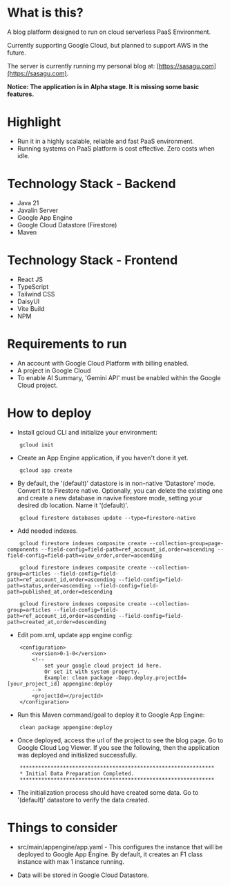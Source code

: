 # What is this?

A blog platform designed to run on cloud serverless PaaS Environment.

Currently supporting Google Cloud, but planned to support AWS in the future.

The server is currently running my personal blog at: [https://sasagu.com](https://sasagu.com).

**Notice: The application is in Alpha stage. It is missing some basic features.**

# Highlight

- Run it in a highly scalable, reliable and fast PaaS environment.
- Running systems on PaaS platform is cost effective. Zero costs when idle.

# Technology Stack - Backend

- Java 21
- Javalin Server
- Google App Engine
- Google Cloud Datastore (Firestore)
- Maven

# Technology Stack - Frontend

- React JS
- TypeScript
- Tailwind CSS
- DaisyUI
- Vite Build
- NPM

# Requirements to run

- An account with Google Cloud Platform with billing enabled.
- A project in Google Cloud
- To enable AI Summary, 'Gemini API' must be enabled within the Google Cloud project.

# How to deploy

- Install gcloud CLI and initialize your environment:

```
	gcloud init
```

- Create an App Engine application, if you haven't done it yet.

```
	gcloud app create
```

- By default, the '(default)' datastore is in non-native 'Datastore' mode. Convert it to Firestore native. 
Optionally, you can delete the existing one and create a new database in navive firestore mode, setting your
desired db location. 
Name it '(default)'.

```
	gcloud firestore databases update --type=firestore-native
```

- Add needed indexes.

```
	gcloud firestore indexes composite create --collection-group=page-components --field-config=field-path=ref_account_id,order=ascending --field-config=field-path=view_order,order=ascending
```
```
	gcloud firestore indexes composite create --collection-group=articles --field-config=field-path=ref_account_id,order=ascending --field-config=field-path=status,order=ascending --field-config=field-path=published_at,order=descending
```
```
	gcloud firestore indexes composite create --collection-group=articles --field-config=field-path=ref_account_id,order=ascending --field-config=field-path=created_at,order=descending
```


- Edit pom.xml, update app engine config:
	
```
	<configuration>
		<version>0-1-0</version>
		<!-- 
			set your google cloud project id here.
			Or set it with system property.
			Example: clean package -Dapp.deploy.projectId=[your_project_id] appengine:deploy
		-->
		<projectId></projectId>
	</configuration>	
```

- Run this Maven command/goal to deploy it to Google App Engine: 	

```
	clean package appengine:deploy
```
	
- Once deployed, access the url of the project to see the blog page. Go to Google Cloud Log Viewer. If you see the following, 
then the application was deployed and initialized successfully.

```
	***************************************************************
	* Initial Data Preparation Completed.
	***************************************************************
```

- The initialization process should have created some data. Go to '(default)' datastore to verify the data created.
	
# Things to consider

- src/main/appengine/app.yaml - This configures the instance that will be deployed to Google App Engine. 
By default, it creates an F1 class instance with max 1 instance running.

- Data will be stored in Google Cloud Datastore. 


